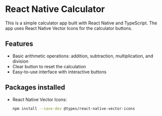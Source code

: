 # React Native Calculator

This is a simple calculator app built with React Native and TypeScript. The app uses React Native Vector Icons for the calculator buttons.

## Features

- Basic arithmetic operations: addition, subtraction, multiplication, and division
- Clear button to reset the calculation
- Easy-to-use interface with interactive buttons

## Packages installed 
 - React Native Vector Icons:
    ```sh
    npm install --save-dev @types/react-native-vector-icons
    ```
